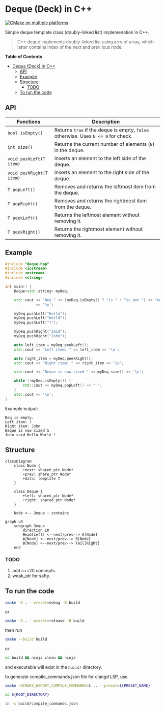 # Deque (Deck) in C++

[![CMake on multiple platforms](https://github.com/YatFungLoo/Deque-in-Cpp/actions/workflows/cmake-multi-platform.yml/badge.svg)](https://github.com/YatFungLoo/Deque-in-Cpp/actions/workflows/cmake-multi-platform.yml)

Simple deque template class (doubly-linked list) implemenation in C++.

> C++ deque implements doubly-linked list using arry of array, which latter contains index of the next and prev
ious node.

<!-- markdown-toc start - Don't edit this section. Run M-x markdown-toc-refresh-toc -->
**Table of Contents**

- [Deque (Deck) in C++](#deque-deck-in-c)
  - [API](#api)
  - [Example](#example)
  - [Structure](#structure)
    - [TODO](#todo)
  - [To run the code](#to-run-the-code)

<!-- markdown-toc end -->

## API

| Functions                      | Description                                      |
|--------------------------------|--------------------------------------------------|
| `bool isEmpty()`               | Returns `true` if the deque is empty, `false` otherwise. Uses `N <= 0` for check. |
| `int size()`                   | Returns the current number of elements (`N`) in the deque. |
| `void pushLeft(T item)`        | Inserts an element to the left side of the deque. |
| `void pushRight(T item)`       | Inserts an element to the right side of the deque. |
| `T popLeft()`                  | Removes and returns the leftmost item from the deque. |
| `T popRight()`                 | Removes and returns the rightmost item from the deque. |
| `T peekLeft()`                 | Returns the leftmost element without removing it. |
| `T peekRight()`                | Returns the rightmost element without removing it. |

## Example

```cpp
#include "deque.hpp"
#include <iostream>
#include <ostream>
#include <string>

int main() {
    Deque<std::string> myDeq;

    std::cout << "Deq " << (myDeq.isEmpty() ? "is " : "is not ") << "empty."
              << '\n';

    myDeq.pushLeft("Hello");
    myDeq.pushLeft("World");
    myDeq.pushLeft("!");

    myDeq.pushRight("said");
    myDeq.pushRight("John");

    auto left_item = myDeq.peekLeft();
    std::cout << "Left item: " << left_item << '\n';

    auto right_item = myDeq.peekRight();
    std::cout << "Right item: " << right_item << '\n';

    std::cout << "Deque is now sized " << myDeq.size() << '\n';

    while (!myDeq.isEmpty()) {
        std::cout << myDeq.popLeft() << " ";
    }
    std::cout << '\n';
}
```

Example output:

```
Deq is empty.
Left item: !
Right item: John
Deque is now sized 5
John said Hello World !
````

## Structure

```mermaid
classDiagram
    class Node {
        +next: shared_ptr Node*
        +prev: share_ptr Node*
        +data: template T
    }
    
    class Deque {
        +left: shared_ptr Node*
        +right: shared_ptr Node*
    }
    
    Node <-- Deque : contains
````

```mermaid
graph LR
    subgraph Deque
        direction LR
        Head[Left] <--next/prev--> A[Node]
        A[Node] <--next/prev--> B[Node]
        B[Node] <--next/prev--> Tail[Right]
    end
```

### TODO

1. add c++20 concepts.
2. weak_ptr for safty.

## To run the code

```bash
cmake -S . --preset=debug -B build
```

or

```bash
cmake -S . --preset=release -B build
```

then run

```bash
cmake --build build
```

or

```bash
cd build && ninja clean && ninja
```

and executable will exist in the `build/` directory.

to generate compile_commands.json file for clangd LSP, use

```bash
cmake -DCMAKE_EXPORT_COMPILE_COMMANDS=1 .. --preset=${PRESET_NAME}

cd ${ROOT_DIRECTORY}

ln -s build/compile_commands.json
```
